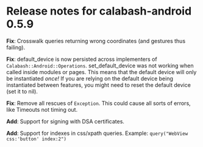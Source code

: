 # Release notes for calabash-android 0.5.9

**Fix**: Crosswalk queries returning wrong coordinates (and gestures thus failing).

**Fix**: default_device is now persisted across implementers of `Calabash::Android::Operations`. set_default_device was not working when called inside modules or pages. This means that the default device will only be instantiated *once!* If you are relying on the default device being instantiated between features, you might need to reset the default device (set it to nil).

**Fix**: Remove all rescues of `Exception`. This could cause all sorts of errors, like Timeouts not timing out.

**Add**: Support for signing with DSA certificates.

**Add**: Support for indexes in css/xpath queries. Example: `query("WebView css:'button' index:2")`
